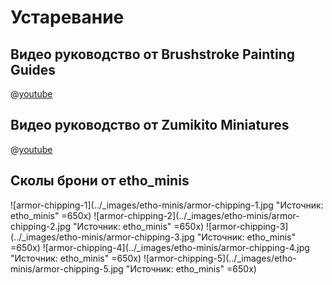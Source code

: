 # Устаревание

## Видео руководство от Brushstroke Painting Guides

@[youtube](https://youtu.be/WP1A8eIaYXM?si=ls57lXNphzhnSGxP)

## Видео руководство от Zumikito Miniatures

@[youtube](https://youtu.be/Sy2g5mQAYz4?si=kvx6eWPpBD2-z069)

## Сколы брони от etho_minis

![armor-chipping-1](../_images/etho-minis/armor-chipping-1.jpg "Источник: etho_minis" =650x)
![armor-chipping-2](../_images/etho-minis/armor-chipping-2.jpg "Источник: etho_minis" =650x)
![armor-chipping-3](../_images/etho-minis/armor-chipping-3.jpg "Источник: etho_minis" =650x)
![armor-chipping-4](../_images/etho-minis/armor-chipping-4.jpg "Источник: etho_minis" =650x)
![armor-chipping-5](../_images/etho-minis/armor-chipping-5.jpg "Источник: etho_minis" =650x)
